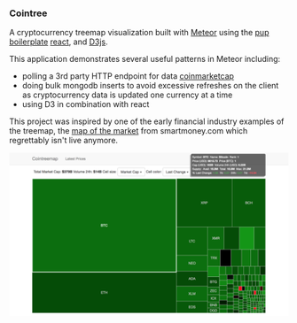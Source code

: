 ### Cointree
A cryptocurrency treemap visualization built with [Meteor](https://www.meteor.com/) using the [pup boilerplate](http://cleverbeagle.com/pup) [react](https://reactjs.org/), and [D3js](https://d3js.org/).

This application demonstrates several useful patterns in Meteor including:
* polling a 3rd party HTTP endpoint for data [coinmarketcap](https://coinmarketcap.com)
* doing bulk mongodb inserts to avoid excessive refreshes on the client as cryptocurrency data is updated one currency at a time
* using D3 in combination with react

This project was inspired by one of the early financial industry examples of the treemap, the [map of the market](http://www.bewitched.com/marketmap.html) from smartmoney.com which regrettably isn't live anymore.

![cointreemap screenshot](cointreemap.png)
